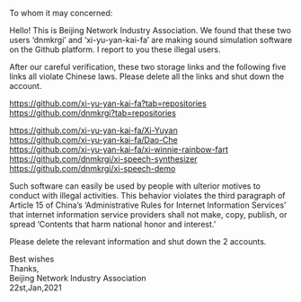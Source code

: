To whom it may concerned:

Hello! This is Beijing Network Industry Association. We found that these two users ‘dnmkrgi’ and ‘xi-yu-yan-kai-fa’ are making sound simulation software on the Github platform. I report to you these illegal users.

After our careful verification, these two storage links and the following five links all violate Chinese laws. Please delete all the links and shut down the account.

https://github.com/xi-yu-yan-kai-fa?tab=repositories  
https://github.com/dnmkrgi?tab=repositories  

https://github.com/xi-yu-yan-kai-fa/Xi-Yuyan   
https://github.com/xi-yu-yan-kai-fa/Dao-Che  
https://github.com/xi-yu-yan-kai-fa/xi-winnie-rainbow-fart  
https://github.com/dnmkrgi/xi-speech-synthesizer  
https://github.com/dnmkrgi/xi-speech-demo  

Such software can easily be used by people with ulterior motives to conduct with illegal activities. This behavior violates the third paragraph of Article 15 of China’s ‘Administrative Rules for Internet Information Services’ that internet information service providers shall not make, copy, publish, or spread ‘Contents that harm national honor and interest.’

Please delete the relevant information and shut down the 2 accounts.

Best wishes  
Thanks,  
Beijing Network Industry Association  
22st,Jan,2021  


